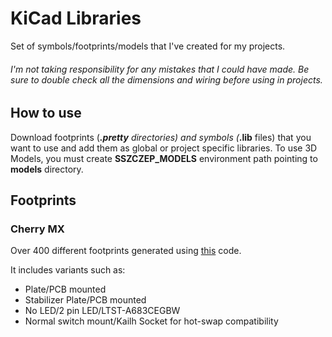 # KiCad Libraries

Set of symbols/footprints/models that I've created for my projects.

###### I'm not taking responsibility for any mistakes that I could have made. Be sure to double check all the dimensions and wiring before using in projects. 

## How to use

Download footprints (***.pretty** directories) and symbols (***.lib** files) that you want to use and add them as global or project specific libraries. To use 3D Models, you must create **SSZCZEP_MODELS** environment path pointing to **models** directory.

## Footprints

### Cherry MX

Over 400 different footprints generated using [this](https://github.com/sszczep/kicad-libraries/blob/master/footprints/CherryMX.pretty/generate.py) code. 

It includes variants such as:
* Plate/PCB mounted
* Stabilizer Plate/PCB mounted
* No LED/2 pin LED/LTST-A683CEGBW
* Normal switch mount/Kailh Socket for hot-swap compatibility

